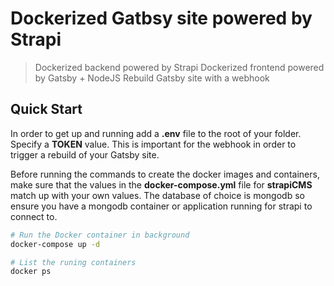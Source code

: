 # Dockerized Gatbsy site powered by Strapi

> Dockerized backend powered by Strapi
> Dockerized frontend powered by Gatsby + NodeJS
> Rebuild Gatsby site with a webhook

## Quick Start

In order to get up and running add a **.env** file to the root of your folder. Specify a **TOKEN** value. This is important for the webhook in order to trigger a rebuild of your Gatsby site.

Before running the commands to create the docker images and containers, make sure that
the values in the **docker-compose.yml** file for **strapiCMS** match up with your own values. The database of choice is mongodb so ensure you have a mongodb container or application running for strapi to connect to.

```bash
# Run the Docker container in background
docker-compose up -d

# List the runing containers
docker ps

```
